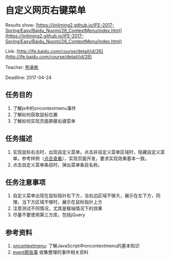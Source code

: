 # 自定义网页右键菜单
Results show: [https://jinliming2.github.io/IFE-2017-Spring/Easy/Baidu_Nuomi/26_ContextMenu/index.html](https://jinliming2.github.io/IFE-2017-Spring/Easy/Baidu_Nuomi/26_ContextMenu/index.html)

Link: [http://ife.baidu.com/course/detail/id/26](http://ife.baidu.com/course/detail/id/26)

Teacher: [熊承彬](http://ife.baidu.com/mentor/detail/id/25)

Deadline: 2017-04-24

## 任务目的
1. 了解js中的oncontextmenu事件
2. 了解如何获取鼠标位置
3. 了解如何实现页面屏蔽右键菜单

## 任务描述
1. 实现鼠标右击时，出现自定义菜单。点击非自定义菜单区域时，隐藏自定义菜单。参考样例（[点击查看](http://i1.piimg.com/567571/09144a3a46cafbf0.png)），实现页面开发，要求实现效果基本一致。
2. 点击自定义菜单条目时，弹出菜单条目名称。

## 任务注意事项
1. 自定义菜单出现在鼠标指针右下方，当右边区域不够大，展示在左下方，同理，当下方区域不够时，展示在鼠标指针上方
2. 注意测试不同情况，尤其是极端情况下的效果
3. 尽量不要使用第三方库，包括jQuery

## 参考资料
1. [oncontextmenu](http://www.runoob.com/jsref/event-oncontextmenu.html): 了解JavaScript中oncontextmenu的基本知识
2. [event那些事](http://xchb.work/2016/07/25/event%E9%82%A3%E4%BA%9B%E4%BA%8B/) 收集整理的事件相关资料
